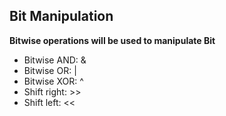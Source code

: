 ## Bit Manipulation

**Bitwise operations will be used to manipulate Bit**

- Bitwise AND: &
- Bitwise OR: |
- Bitwise XOR: ^
- Shift right: >>
- Shift left: <<